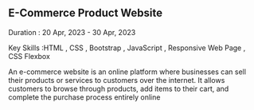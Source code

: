 E-Commerce Product Website
-------------------------------------
Duration : 20 Apr, 2023 - 30 Apr, 2023

Key Skills :HTML , CSS , Bootstrap , JavaScript , Responsive Web Page , CSS Flexbox

An e-commerce website is an online platform where businesses can sell their products or services to customers over the internet. It allows
customers to browse through products, add items to their cart, and complete the purchase process entirely online

